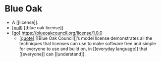# Blue Oak

- A [[license]].
- [[pull]] [[blue oak license]]
- [[go]] https://blueoakcouncil.org/license/1.0.0
  - [[quote]] [[Blue Oak Council]]’s model license demonstrates all the techniques that licenses can use to make software free and simple for everyone to use and build on, in [[everyday language]] that [[everyone]] can [[understand]].

[//begin]: # "Autogenerated link references for markdown compatibility"
[pull]: pull "Pull"
[go]: go "Go"
[quote]: quote "Quote"
[//end]: # "Autogenerated link references"